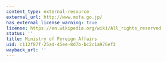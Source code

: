 ```yaml
---
content_type: external-resource
external_url: http://www.mofa.go.jp/
has_external_license_warning: true
license: https://en.wikipedia.org/wiki/All_rights_reserved
status: ''
title: Ministry of Foreign Affairs
uid: c112f87f-25ad-45ee-8d7b-bc2c1a976ef2
wayback_url: ''
---
```

